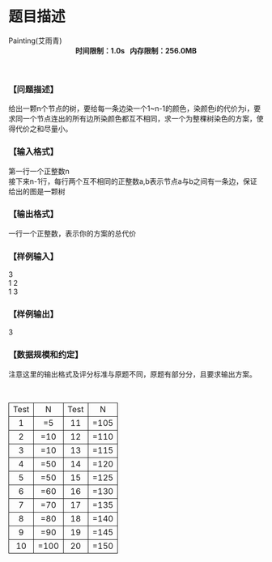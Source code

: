 # 题目描述


<meta http-equiv="Content-Type" content="text/html; charset=utf-8"/>
<link type="text/css" href="../../css/Tsinsen2011.css" rel="stylesheet"/>
<div class="probtitle" id="ptit">
Painting(艾雨青)
</div>
<div style="text-align:center;font-size:14px;font-weight:bold;vertical-align:middle;" id="pres">
时间限制：1.0s   内存限制：256.0MB
</div>
<div id="psrc" style="margin-top:20px;display:none;">
<div class="pdsec">
试题来源
</div>
<div class="pdcont">
</div>
</div>
<p>
<br/>
</p>
<h3>
【问题描述】
</h3>
<div class="pdcont">
给出一颗n个节点的树，要给每一条边染一个1~n-1的颜色，染颜色i的代价为i，要求同一个节点连出的所有边所染颜色都互不相同，求一个为整棵树染色的方案，使得代价之和尽量小。<br/>
</div>
<h3>
【输入格式】
</h3>
<div class="pdcont">
第一行一个正整数n<br/>
接下来n-1行，每行两个互不相同的正整数a,b表示节点a与b之间有一条边，保证给出的图是一颗树<br/>
</div>
<h3>
【输出格式】
</h3>
<div class="pdcont">
一行一个正整数，表示你的方案的总代价<br/>
</div>
<h3>
【样例输入】
</h3>
<div class="pddata">
3<br/>
1 2<br/>
1 3<br/>
</div>
<h3>
【样例输出】
</h3>
<div class="pddata">
3<br/>
</div>
<h3>
【数据规模和约定】
</h3>
<p>
注意这里的输出格式及评分标准与原题不同，原题有部分分，且要求输出方案。
</p>
<p>
<br/>
</p>
<p>
</p><table style="border-collapse:collapse;border:medium none;" cellpadding="2px" cellspacing="0" align="center">
<tbody>
<tr style="border:1pt solid;" align="center">
<td style="border:1pt solid;">
Test
</td>
<td style="border:1pt solid;">
N
</td>
<td style="border:1pt solid;">
Test
</td>
<td style="border:1pt solid;">
N
</td>
</tr>
<tr style="border:1pt solid;" align="center">
<td style="border:1pt solid;">
1
</td>
<td style="border:1pt solid;">
=5
</td>
<td style="border:1pt solid;">
11
</td>
<td style="border:1pt solid;">
=105
</td>
</tr>
<tr style="border:1pt solid;" align="center">
<td style="border:1pt solid;">
2
</td>
<td style="border:1pt solid;">
=10
</td>
<td style="border:1pt solid;">
12
</td>
<td style="border:1pt solid;">
=110
</td>
</tr>
<tr style="border:1pt solid;" align="center">
<td style="border:1pt solid;">
3
</td>
<td style="border:1pt solid;">
=10
</td>
<td style="border:1pt solid;">
13
</td>
<td style="border:1pt solid;">
=115
</td>
</tr>
<tr style="border:1pt solid;" align="center">
<td style="border:1pt solid;">
4
</td>
<td style="border:1pt solid;">
=50
</td>
<td style="border:1pt solid;">
14
</td>
<td style="border:1pt solid;">
=120
</td>
</tr>
<tr style="border:1pt solid;" align="center">
<td style="border:1pt solid;">
5
</td>
<td style="border:1pt solid;">
=50
</td>
<td style="border:1pt solid;">
15
</td>
<td style="border:1pt solid;">
=125
</td>
</tr>
<tr style="border:1pt solid;" align="center">
<td style="border:1pt solid;">
6
</td>
<td style="border:1pt solid;">
=60
</td>
<td style="border:1pt solid;">
16
</td>
<td style="border:1pt solid;">
=130
</td>
</tr>
<tr style="border:1pt solid;" align="center">
<td style="border:1pt solid;">
7
</td>
<td style="border:1pt solid;">
=70
</td>
<td style="border:1pt solid;">
17
</td>
<td style="border:1pt solid;">
=135
</td>
</tr>
<tr style="border:1pt solid;" align="center">
<td style="border:1pt solid;">
8
</td>
<td style="border:1pt solid;">
=80
</td>
<td style="border:1pt solid;">
18
</td>
<td style="border:1pt solid;">
=140
</td>
</tr>
<tr style="border:1pt solid;" align="center">
<td style="border:1pt solid;">
9
</td>
<td style="border:1pt solid;">
=90
</td>
<td style="border:1pt solid;">
19
</td>
<td style="border:1pt solid;">
=145
</td>
</tr>
<tr style="border:1pt solid;" align="center">
<td style="border:1pt solid;">
10
</td>
<td style="border:1pt solid;">
=100
</td>
<td style="border:1pt solid;">
20
</td>
<td style="border:1pt solid;">
=150
</td>
</tr>
</tbody>
</table>
<span style="font-size:small;"><span style="line-height:normal;"><br/>
</span></span> 
<p></p>
<p>
<br/>
</p>
